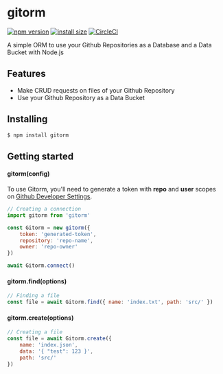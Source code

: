 # gitorm

[![npm version](https://img.shields.io/npm/v/gitorm.svg?style=flat-square)](https://www.npmjs.org/package/gitorm)
[![install size](https://packagephobia.now.sh/badge?p=gitorm)](https://packagephobia.now.sh/result?p=gitorm)
[![CircleCI](https://circleci.com/gh/gbkel/gitorm/tree/master.svg?style=svg&circle-token=7bc6803f375b9f53b5dc1fd4e80739595caea83d)](https://circleci.com/gh/gbkel/gitorm/tree/master)

A simple ORM to use your Github Repositories as a Database and a Data Bucket with Node.js

## Features

- Make CRUD requests on files of your Github Repository
- Use your Github Repository as a Data Bucket

## Installing

```bash
$ npm install gitorm
```

## Getting started

#### gitorm(config)

To use Gitorm, you'll need to generate a token with **repo** and **user** scopes on [Github Developer Settings](https://github.com/settings/tokens).

```js
// Creating a connection
import gitorm from 'gitorm'

const Gitorm = new gitorm({
	token: 'generated-token',
	repository: 'repo-name',
	owner: 'repo-owner'
})

await Gitorm.connect()
```

#### gitorm.find(options)

```js
// Finding a file
const file = await Gitorm.find({ name: 'index.txt', path: 'src/' })
```

#### gitorm.create(options)

```js
// Creating a file
const file = await Gitorm.create({
	name: 'index.json',
	data: '{ "test": 123 }',
	path: 'src/'
})
```
